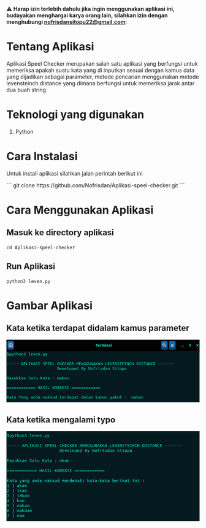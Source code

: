 :warning: **Harap izin terlebih dahulu jika ingin menggunakan aplikasi ini, budayakan menghargai karya orang lain, silahkan izin dengan menghubungi nofrisdansitopu22@gmail.com**:

# Tentang Aplikasi

<p>
    Aplikasi Speel Checker merupakan salah satu aplikasi yang berfungsi untuk memeriksa apakah suatu kata yang di inputkan sesuai dengan kamus data yang dijadikan sebagai parameter, metode pencarian menggunakan metode levensteinch distance yang dimana berfungsi untuk memeriksa jarak antar dua buah string
    </p>

# Teknologi yang digunakan

<ol>
<li>Python</li>

</ol>

# Cara Instalasi

<p> 
Untuk install aplikasi silahkan jalan perintah berikut ini 
</p>
```
git clone https://github.com/Nofrisdan/Aplikasi-speel-checker.git
```

# Cara Menggunakan Aplikasi

## Masuk ke directory aplikasi

```
cd Aplikasi-speel-checker
```

## Run Aplikasi

```
python3 leven.py
```

# Gambar Aplikasi

## Kata ketika terdapat didalam kamus parameter

<img src="img/1.png">

## Kata ketika mengalami typo

<img src="img/2.png" >
